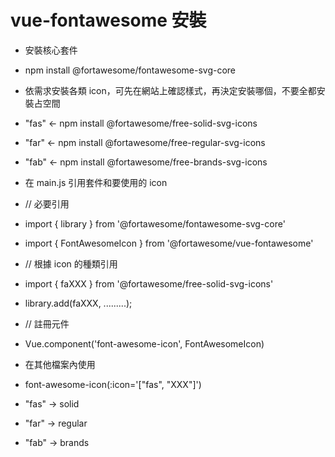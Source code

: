 # vue-fontawesome 安裝

- 安裝核心套件
 - npm install @fortawesome/fontawesome-svg-core 

- 依需求安裝各類 icon，可先在網站上確認樣式，再決定安裝哪個，不要全都安裝占空間
 - "fas" ← npm install @fortawesome/free-solid-svg-icons
 - "far" ← npm install @fortawesome/free-regular-svg-icons
 - "fab" ← npm install @fortawesome/free-brands-svg-icons

- 在 main.js 引用套件和要使用的 icon
 - // 必要引用
 - import { library } from '@fortawesome/fontawesome-svg-core'
 - import { FontAwesomeIcon } from '@fortawesome/vue-fontawesome'
 
 - // 根據 icon 的種類引用
 - import { faXXX } from '@fortawesome/free-solid-svg-icons'
 - library.add(faXXX, .........);
 
 - // 註冊元件
 - Vue.component('font-awesome-icon', FontAwesomeIcon)

- 在其他檔案內使用
 - font-awesome-icon(:icon='["fas", "XXX"]')
 - "fas" → solid
 - "far" → regular
 - "fab" → brands